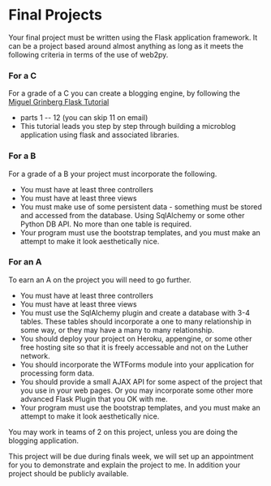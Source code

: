 # Final Projects

Your final project must be written using the Flask application framework. It can be a project based around almost anything as long as it meets the following criteria in terms of the use of web2py.

### For a C
For a grade of a C you can create a blogging engine, by following the [Miguel Grinberg Flask Tutorial](http://blog.miguelgrinberg.com/post/the-flask-mega-tutorial-part-i-hello-world)
 * parts 1 -- 12 (you can skip 11 on email)
 * This tutorial leads you step by step through building a microblog application using flask and associated libraries.



### For a B
For a grade of a B your project must incorporate the following.

* You must have at least three controllers
* You must have at least three views
* You must make use of some persistent data - something must be stored and accessed from the database. Using SqlAlchemy or some other Python DB API.  No more than one table is required.
* Your program must use the bootstrap templates, and you must make an attempt to make it look aesthetically nice.

### For an A
To earn an A on the project you will need to go further.

* You must have at least three controllers
* You must have at least three views
* You must use the SqlAlchemy plugin and create a database with 3-4 tables.  These tables should incorporate a one to many relationship in some way, or they may have a many to many relationship.
* You should deploy your project on Heroku, appengine, or some other free hosting site so that it is freely accessable and not on the Luther network.
* You should incorporate the WTForms module into your application for processing form data.
* You should provide a small AJAX API for some aspect of the project that you use in your web pages.  Or you may incorporate some other more advanced Flask Plugin that you OK with me.
* Your program must use the bootstrap templates, and you must make an attempt to make it look aesthetically nice.

You may work in teams of 2 on this project, unless you are doing the blogging application.

This project will be due during finals week, we will set up an appointment for you to demonstrate and explain the project to me. In addition your project should be publicly available.
